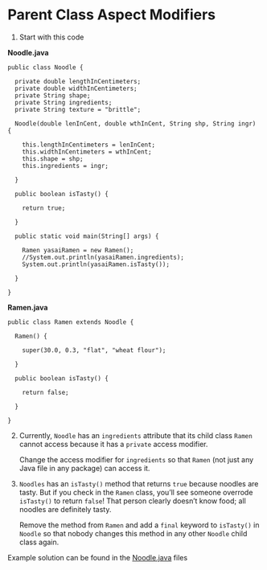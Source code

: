 # Parent Class Aspect Modifiers

1. Start with this code

**Noodle.java**

```
public class Noodle {
  
  private double lengthInCentimeters;
  private double widthInCentimeters;
  private String shape;
  private String ingredients;
  private String texture = "brittle";
  
  Noodle(double lenInCent, double wthInCent, String shp, String ingr) {
    
    this.lengthInCentimeters = lenInCent;
    this.widthInCentimeters = wthInCent;
    this.shape = shp;
    this.ingredients = ingr;
    
  }
  
  public boolean isTasty() {
    
    return true;
    
  }
  
  public static void main(String[] args) {
    
    Ramen yasaiRamen = new Ramen();
    //System.out.println(yasaiRamen.ingredients);
    System.out.println(yasaiRamen.isTasty());
    
  }
  
}
```

**Ramen.java**

```
public class Ramen extends Noodle {
  
  Ramen() {
    
    super(30.0, 0.3, "flat", "wheat flour");
    
  }
  
  public boolean isTasty() {
    
    return false;
    
  }
  
}
```

2. Currently, ```Noodle``` has an ```ingredients``` attribute that its child class ```Ramen``` cannot access because it has a ```private``` access modifier.

	Change the access modifier for ```ingredients``` so that ```Ramen``` (not just any Java file in any package) can access it.

3. ```Noodles``` has an ```isTasty()``` method that returns ```true``` because noodles are tasty. But if you check in the ```Ramen``` class, you’ll see someone overrode ```isTasty()``` to return ```false```! That person clearly doesn’t know food; all noodles are definitely tasty.

	Remove the method from ```Ramen``` and add a ```final``` keyword to ```isTasty()``` in ```Noodle``` so that nobody changes this method in any other ```Noodle``` child class again.

Example solution can be found in the [Noodle.java](https://github.com/upliftdev/Foundations/blob/main/9.Inheritance_and_Polymorphism/Parent_Class_Aspect_Modifiers/src/main/java/com/examples/ip6/Ramen.java) files
